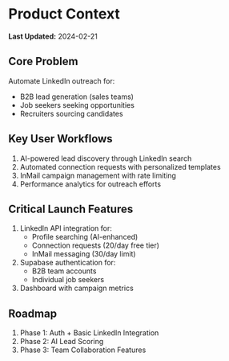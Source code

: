 # Product Context
**Last Updated:** 2024-02-21

## Core Problem
Automate LinkedIn outreach for:
- B2B lead generation (sales teams)
- Job seekers seeking opportunities
- Recruiters sourcing candidates

## Key User Workflows
1. AI-powered lead discovery through LinkedIn search
2. Automated connection requests with personalized templates
3. InMail campaign management with rate limiting
4. Performance analytics for outreach efforts

## Critical Launch Features
1. LinkedIn API integration for:
   - Profile searching (AI-enhanced)
   - Connection requests (20/day free tier)
   - InMail messaging (30/day limit)
2. Supabase authentication for:
   - B2B team accounts
   - Individual job seekers
3. Dashboard with campaign metrics

## Roadmap
1. Phase 1: Auth + Basic LinkedIn Integration
2. Phase 2: AI Lead Scoring
3. Phase 3: Team Collaboration Features

[//]: # (Cross-reference: See projectBoundaries.md for API rate limits)
